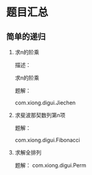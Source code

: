 # 题目汇总

## 简单的递归

1. 求n的阶乘

    描述：
    
    求n的阶乘
    
    题解：

    com.xiong.digui.Jiechen

2. 求斐波那契数列第n项

    题解：
    
    com.xiong.digui.Fibonacci

3. 求解全排列

    题解： com.xiong.digui.Perm

